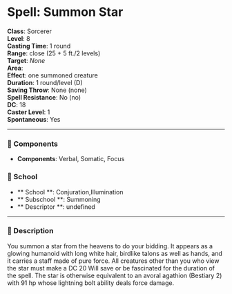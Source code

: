 
# Spell: Summon Star
**Class**: Sorcerer  
**Level**: 8  
**Casting Time**: 1 round  
**Range**: close (25 + 5 ft./2 levels)  
**Target**: _None_  
**Area**:   
**Effect**: one summoned creature  
**Duration**: 1 round/level (D)  
**Saving Throw**: None (none)  
**Spell Resistance**: No (no)  
**DC**: 18  
**Caster Level**: 1  
**Spontaneous**: Yes

---

### 🔮 Components
- **Components**: Verbal, Somatic, Focus

### 🏫 School
- ** School **: Conjuration,Illumination
- ** Subschool **: Summoning
- ** Descriptor **: undefined
---

### 📜 Description
You summon a star from the heavens to do your bidding. It appears as a glowing humanoid with long white hair, birdlike talons as well as hands, and it carries a staff made of pure force. All creatures other than you who view the star must make a DC 20 Will save or be fascinated for the duration of the spell. The star is otherwise equivalent to an avoral agathion (Bestiary 2) with 91 hp whose lightning bolt ability deals force damage.
